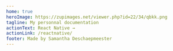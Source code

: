 ```yaml
---
home: true
heroImage: https://zupimages.net/viewer.php?id=22/34/qbkk.png
tagline: My personnal documentation
actionText: React Native →
actionLink: /reactnative/
footer: Made by Samantha Deschaepmeester
---
```

